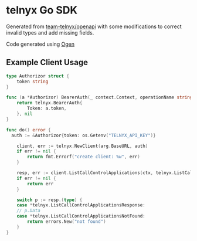 # telnyx Go SDK

Generated from [team-telnyx/openapi](https://github.com/team-telnyx/openapi/) with some modifications to correct invalid types and add missing fields.

Code generated using [Ogen](https://github.com/ogen-go/ogen)

## Example Client Usage

```go
type Authorizor struct {
	token string
}

func (a *Authorizor) BearerAuth(_ context.Context, operationName string) (telnyx.BearerAuth, error) {
	return telnyx.BearerAuth{
		Token: a.token,
	}, nil
}

func do() error {
  auth := &Authorizor{token: os.Getenv("TELNYX_API_KEY")}

	client, err := telnyx.NewClient(arg.BaseURL, auth)
	if err != nil {
		return fmt.Errorf("create client: %w", err)
	}

	resp, err := client.ListCallControlApplications(ctx, telnyx.ListCallControlApplicationsParams{})
	if err != nil {
		return err
	}

	switch p := resp.(type) {
	case *telnyx.ListCallControlApplicationsResponse:
    // p.Data
	case *telnyx.ListCallControlApplicationsNotFound:
		return errors.New("not found")
	}
}
